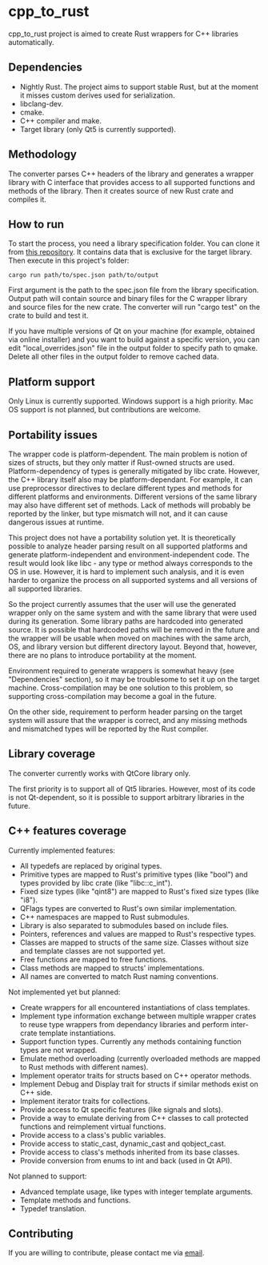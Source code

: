 cpp_to_rust
===========

cpp_to_rust project is aimed to create Rust wrappers for C++ libraries automatically.

Dependencies
------------
- Nightly Rust. The project aims to support stable Rust, but at the moment it misses custom derives used for serialization.
- libclang-dev.
- cmake.
- C++ compiler and make.
- Target library (only Qt5 is currently supported). 

Methodology
-----------
The converter parses C++ headers of the library and generates a wrapper library with C interface that provides access to all supported functions and methods of the library. Then it creates source of new Rust crate and compiles it.

How to run
----------
To start the process, you need a library specification folder. You can clone it from [this repository](https://github.com/rust-qt/qt_core_spec). It contains data that is exclusive for the target library. Then execute in this project's folder:

    cargo run path/to/spec.json path/to/output

First argument is the path to the spec.json file from the library specification. Output path will contain source and binary files for the C wrapper library and source files for the new crate. The converter will run "cargo test" on the crate to build and test it.

If you have multiple versions of Qt on your machine (for example, obtained via online installer) and you want to build against a specific version, you can edit "local_overrides.json" file in the output folder to specify path to qmake. Delete all other files in the output folder to remove cached data.

Platform support
----------------
Only Linux is currently supported. Windows support is a high priority. Mac OS support is not planned, but contributions are welcome.

Portability issues
------------------
The wrapper code is platform-dependent. The main problem is notion of sizes of structs, but they only matter if Rust-owned structs are used. Platform-dependency of types is generally mitigated by libc crate. However, the C++ library itself also may be platform-dependant. For example, it can use preprocessor directives to declare different types and methods for different platforms and environments. Different versions of the same library may also have different set of methods. Lack of methods will probably be reported by the linker, but type mismatch will not, and it can cause dangerous issues at runtime.

This project does not have a portability solution yet. It is theoretically possible to analyze header parsing result on all supported platforms and generate platform-independent and environment-independent code. The result would look like libc - any type or method always corresponds to the OS in use. However, it is hard to implement such analysis, and it is even harder to organize the process on all supported systems and all versions of all supported libraries. 

So the project currently assumes that the user will use the generated wrapper only on the same system and with the same library that were used during its generation. Some library paths are hardcoded into generated source. It is possible that hardcoded paths will be removed in the future and the wrapper will be usable when moved on machines with the same arch, OS, and library version but different directory layout. Beyond that, however, there are no plans to introduce portability at the moment. 

Environment required to generate wrappers is somewhat heavy (see "Dependencies" section), so it may be troublesome to set it up on the target machine. Cross-compilation may be one solution to this problem, so supporting cross-compilation may become a goal in the future. 

On the other side, requirement to perform header parsing on the target system will assure that the wrapper is correct, and any missing methods and mismatched types will be reported by the Rust compiler.

Library coverage
----------------
The converter currently works with QtCore library only.

The first priority is to support all of Qt5 libraries. However, most of its code is not Qt-dependent, so it is possible to support arbitrary libraries in the future. 

C++ features coverage
---------------------
Currently implemented features:

- All typedefs are replaced by original types.
- Primitive types are mapped to Rust's primitive types (like "bool") and types provided by libc crate (like "libc::c_int").
- Fixed size types (like "qint8") are mapped to Rust's fixed size types (like "i8").
- QFlags<Enum> types are converted to Rust's own similar implementation.
- C++ namespaces are mapped to Rust submodules.
- Library is also separated to submodules based on include files.
- Pointers, references and values are mapped to Rust's respective types.
- Classes are mapped to structs of the same size. Classes without size and template classes are not supported yet.
- Free functions are mapped to free functions.
- Class methods are mapped to structs' implementations.
- All names are converted to match Rust naming conventions.

Not implemented yet but planned:

- Create wrappers for all encountered instantiations of class templates.
- Implement type information exchange between multiple wrapper crates to reuse type wrappers from dependancy libraries and perform inter-crate template instantiations.   
- Support function types. Currently any methods containing function types are not wrapped.
- Emulate method overloading (currently overloaded methods are mapped to Rust methods with different names).
- Implement operator traits for structs based on C++ operator methods.
- Implement Debug and Display trait for structs if similar methods exist on C++ side.
- Implement iterator traits for collections.
- Provide access to Qt specific features (like signals and slots).
- Provide a way to emulate deriving from C++ classes to call protected functions and reimplement virtual functions.
- Provide access to a class's public variables.
- Provide access to static_cast, dynamic_cast and qobject_cast.
- Provide access to class's methods inherited from its base classes.
- Provide conversion from enums to int and back (used in Qt API).

Not planned to support:

- Advanced template usage, like types with integer template arguments.
- Template methods and functions.
- Typedef translation.

Contributing
------------
If you are willing to contribute, please contact me via [email](mailto:ri@idzaaus.org).

